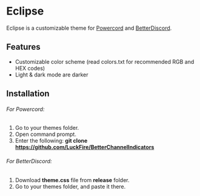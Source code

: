 # Eclipse
Eclipse is a customizable theme for [Powercord](https://github.com/powercord-org/powercord) and [BetterDiscord](https://github.com/rauenzi/BetterDiscordApp).

## Features
- Customizable color scheme (read colors.txt for recommended RGB and HEX codes)
- Light & dark mode are darker

## Installation
###### For Powercord:
1) Go to your themes folder.
2) Open command prompt.
3) Enter the following: **git clone https://github.com/LuckFire/BetterChannelIndicators**

###### For BetterDiscord:
1) Download **theme.css** file from **release** folder.
2) Go to your themes folder, and paste it there.
